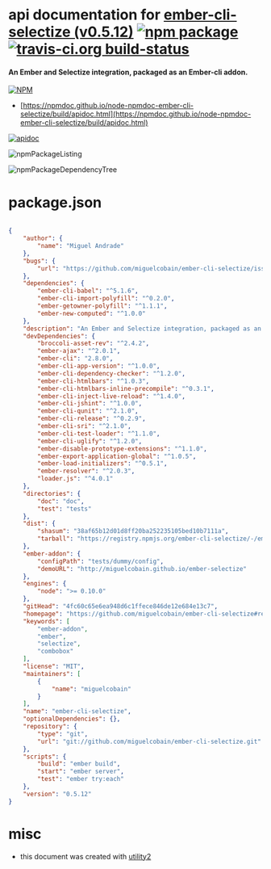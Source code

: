 # api documentation for  [ember-cli-selectize (v0.5.12)](https://github.com/miguelcobain/ember-cli-selectize#readme)  [![npm package](https://img.shields.io/npm/v/npmdoc-ember-cli-selectize.svg?style=flat-square)](https://www.npmjs.org/package/npmdoc-ember-cli-selectize) [![travis-ci.org build-status](https://api.travis-ci.org/npmdoc/node-npmdoc-ember-cli-selectize.svg)](https://travis-ci.org/npmdoc/node-npmdoc-ember-cli-selectize)
#### An Ember and Selectize integration, packaged as an Ember-cli addon.

[![NPM](https://nodei.co/npm/ember-cli-selectize.png?downloads=true&downloadRank=true&stars=true)](https://www.npmjs.com/package/ember-cli-selectize)

- [https://npmdoc.github.io/node-npmdoc-ember-cli-selectize/build/apidoc.html](https://npmdoc.github.io/node-npmdoc-ember-cli-selectize/build/apidoc.html)

[![apidoc](https://npmdoc.github.io/node-npmdoc-ember-cli-selectize/build/screenCapture.buildCi.browser.%252Ftmp%252Fbuild%252Fapidoc.html.png)](https://npmdoc.github.io/node-npmdoc-ember-cli-selectize/build/apidoc.html)

![npmPackageListing](https://npmdoc.github.io/node-npmdoc-ember-cli-selectize/build/screenCapture.npmPackageListing.svg)

![npmPackageDependencyTree](https://npmdoc.github.io/node-npmdoc-ember-cli-selectize/build/screenCapture.npmPackageDependencyTree.svg)



# package.json

```json

{
    "author": {
        "name": "Miguel Andrade"
    },
    "bugs": {
        "url": "https://github.com/miguelcobain/ember-cli-selectize/issues"
    },
    "dependencies": {
        "ember-cli-babel": "^5.1.6",
        "ember-cli-import-polyfill": "^0.2.0",
        "ember-getowner-polyfill": "^1.1.1",
        "ember-new-computed": "^1.0.0"
    },
    "description": "An Ember and Selectize integration, packaged as an Ember-cli addon.",
    "devDependencies": {
        "broccoli-asset-rev": "^2.4.2",
        "ember-ajax": "^2.0.1",
        "ember-cli": "2.8.0",
        "ember-cli-app-version": "^1.0.0",
        "ember-cli-dependency-checker": "^1.2.0",
        "ember-cli-htmlbars": "^1.0.3",
        "ember-cli-htmlbars-inline-precompile": "^0.3.1",
        "ember-cli-inject-live-reload": "^1.4.0",
        "ember-cli-jshint": "^1.0.0",
        "ember-cli-qunit": "^2.1.0",
        "ember-cli-release": "^0.2.9",
        "ember-cli-sri": "^2.1.0",
        "ember-cli-test-loader": "^1.1.0",
        "ember-cli-uglify": "^1.2.0",
        "ember-disable-prototype-extensions": "^1.1.0",
        "ember-export-application-global": "^1.0.5",
        "ember-load-initializers": "^0.5.1",
        "ember-resolver": "^2.0.3",
        "loader.js": "^4.0.1"
    },
    "directories": {
        "doc": "doc",
        "test": "tests"
    },
    "dist": {
        "shasum": "38af65b12d01d8ff20ba252235105bed10b7111a",
        "tarball": "https://registry.npmjs.org/ember-cli-selectize/-/ember-cli-selectize-0.5.12.tgz"
    },
    "ember-addon": {
        "configPath": "tests/dummy/config",
        "demoURL": "http://miguelcobain.github.io/ember-selectize"
    },
    "engines": {
        "node": ">= 0.10.0"
    },
    "gitHead": "4fc60c65e6ea948d6c1ffece846de12e684e13c7",
    "homepage": "https://github.com/miguelcobain/ember-cli-selectize#readme",
    "keywords": [
        "ember-addon",
        "ember",
        "selectize",
        "combobox"
    ],
    "license": "MIT",
    "maintainers": [
        {
            "name": "miguelcobain"
        }
    ],
    "name": "ember-cli-selectize",
    "optionalDependencies": {},
    "repository": {
        "type": "git",
        "url": "git://github.com/miguelcobain/ember-cli-selectize.git"
    },
    "scripts": {
        "build": "ember build",
        "start": "ember server",
        "test": "ember try:each"
    },
    "version": "0.5.12"
}
```



# misc
- this document was created with [utility2](https://github.com/kaizhu256/node-utility2)
